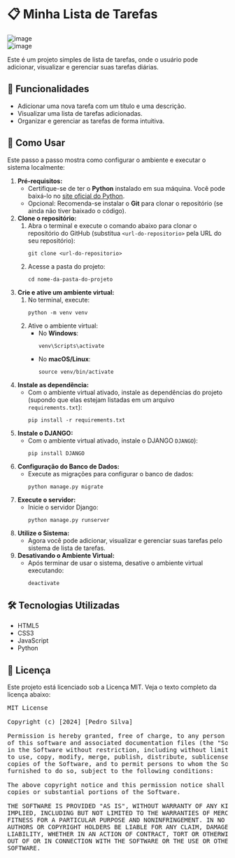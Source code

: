 <!DOCTYPE html>
<html lang="pt-BR">
<head>
    <meta charset="UTF-8">
    <meta name="viewport" content="width=device-width, initial-scale=1.0">
    
    
</head>
<body>

<h1>📋 Minha Lista de Tarefas</h1>

![image](https://github.com/user-attachments/assets/5a85019c-05ac-42e3-a7eb-8e255f4db255) <br>
![image](https://github.com/user-attachments/assets/89ea1dd5-7f40-47e4-b6f4-b20f41af6718)



<p>Este é um projeto simples de lista de tarefas, onde o usuário pode adicionar, visualizar e gerenciar suas tarefas diárias.</p>

<h2>🎯 Funcionalidades</h2>
<ul>
    <li>Adicionar uma nova tarefa com um título e uma descrição.</li>
    <li>Visualizar uma lista de tarefas adicionadas.</li>
    <li>Organizar e gerenciar as tarefas de forma intuitiva.</li>
</ul>

<h2>🚀 Como Usar</h2>

<p>Este passo a passo mostra como configurar o ambiente e executar o sistema localmente:</p>

<ol>
  <li>
    <strong>Pré-requisitos:</strong>
    <ul>
      <li>Certifique-se de ter o <strong>Python</strong> instalado em sua máquina. Você pode baixá-lo no <a href="https://www.python.org/downloads/">site oficial do Python</a>.</li>
      <li>Opcional: Recomenda-se instalar o <strong>Git</strong> para clonar o repositório (se ainda não tiver baixado o código).</li>
    </ul>
  </li>
  
  <li>
    <strong>Clone o repositório:</strong>
    <ol>
      <li>Abra o terminal e execute o comando abaixo para clonar o repositório do GitHub (substitua <code>&lt;url-do-repositorio&gt;</code> pela URL do seu repositório):
        <pre><code>git clone &lt;url-do-repositorio&gt;</code></pre>
      </li>
      <li>Acesse a pasta do projeto:
        <pre><code>cd nome-da-pasta-do-projeto</code></pre>
      </li>
    </ol>
  </li>
  
  <li>
    <strong>Crie e ative um ambiente virtual:</strong>
    <ol>
      <li>No terminal, execute:
        <pre><code>python -m venv venv</code></pre>
      </li>
      <li>Ative o ambiente virtual:
        <ul>
          <li>No <strong>Windows</strong>:
            <pre><code>venv\Scripts\activate</code></pre>
          </li>
          <li>No <strong>macOS/Linux</strong>:
            <pre><code>source venv/bin/activate</code></pre>
          </li>
        </ul>
      </li>
    </ol>
  </li>
  
  <li>
    <strong>Instale as dependência:</strong>
    <ul>
      <li>Com o ambiente virtual ativado, instale as dependências do projeto (supondo que elas estejam listadas em um arquivo <code>requirements.txt</code>):
        <pre><code>pip install -r requirements.txt</code></pre>
      </li>
    </ul>
  </li>

  <li>
    <strong>Instale o DJANGO:</strong>
    <ul>
      <li>Com o ambiente virtual ativado, instale o DJANGO <code>DJANGO</code>):
        <pre><code>pip install DJANGO</code></pre>
      </li>
    </ul>
  </li>
  
  <li>
    <strong>Configuração do Banco de Dados:</strong>
    <ul>
      <li>Execute as migrações para configurar o banco de dados:
        <pre><code>python manage.py migrate</code></pre>
      </li>
    </ul>
  </li>
  
  <li>
    <strong>Execute o servidor:</strong>
    <ul>
      <li>Inicie o servidor Django:
        <pre><code>python manage.py runserver</code></pre>
      </li>
    </ul>
  </li>
  
  <li>
    <strong>Utilize o Sistema:</strong>
    <ul>
      <li>Agora você pode adicionar, visualizar e gerenciar suas tarefas pelo sistema de lista de tarefas.</li>
    </ul>
  </li>
  
  <li>
    <strong>Desativando o Ambiente Virtual:</strong>
    <ul>
      <li>Após terminar de usar o sistema, desative o ambiente virtual executando:
        <pre><code>deactivate</code></pre>
      </li>
    </ul>
  </li>
</ol>


<h2>🛠️ Tecnologias Utilizadas</h2>
<ul>
    <li>HTML5</li>
    <li>CSS3</li>
    <li>JavaScript</li>
    <li>Python</li>
</ul>

<h2>📄 Licença</h2>
<p>Este projeto está licenciado sob a Licença MIT. Veja o texto completo da licença abaixo:</p>

<pre>
MIT License

Copyright (c) [2024] [Pedro Silva]

Permission is hereby granted, free of charge, to any person obtaining a copy
of this software and associated documentation files (the "Software"), to deal
in the Software without restriction, including without limitation the rights
to use, copy, modify, merge, publish, distribute, sublicense, and/or sell
copies of the Software, and to permit persons to whom the Software is
furnished to do so, subject to the following conditions:

The above copyright notice and this permission notice shall be included in all
copies or substantial portions of the Software.

THE SOFTWARE IS PROVIDED "AS IS", WITHOUT WARRANTY OF ANY KIND, EXPRESS OR
IMPLIED, INCLUDING BUT NOT LIMITED TO THE WARRANTIES OF MERCHANTABILITY,
FITNESS FOR A PARTICULAR PURPOSE AND NONINFRINGEMENT. IN NO EVENT SHALL THE
AUTHORS OR COPYRIGHT HOLDERS BE LIABLE FOR ANY CLAIM, DAMAGES OR OTHER
LIABILITY, WHETHER IN AN ACTION OF CONTRACT, TORT OR OTHERWISE, ARISING FROM,
OUT OF OR IN CONNECTION WITH THE SOFTWARE OR THE USE OR OTHER DEALINGS IN THE
SOFTWARE.
</pre>

</body>
</html>
